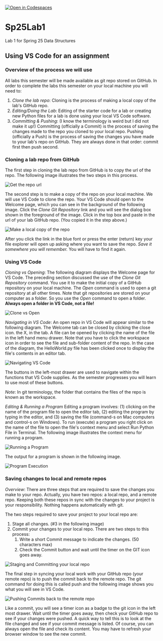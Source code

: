 [![Open in Codespaces](https://classroom.github.com/assets/launch-codespace-2972f46106e565e64193e422d61a12cf1da4916b45550586e14ef0a7c637dd04.svg)](https://classroom.github.com/open-in-codespaces?assignment_repo_id=17724607)
# Sp25Lab1

Lab 1 for Spring 25 Data Structures

## Using VS Code for an assignment

### Overview of the process we will use

All labs this semester will be made available as git repo stored on GitHub. In order to complete the labs this semester on your local machine you will need to:

1.  _Clone the lab repo_: Cloning is the process of making a local copy of the lab's GitHub repo.
2.  _Editing/Doing the Lab_: Editing of the starter code for a lab or creating new Python files for a lab is done using your local VS Code software.
3.  _Committing & Pushing_: (I know the terminology is weird but I did not make it up!) Committing (officially a Commit) is the process of saving the changes made to the repo you cloned to your local repo. Pushing (officially a Push) is the process of saving the changes you have made to your lab's repo on GitHub. They are always done in that order: commit first then push second.

### Cloning a lab repo from GitHub

The first step in cloning the lab repo from GitHub is to copy the url of the repo. The following image illustrates the two steps in this process.

![Get the repo url ](images/CloningRepo.png)

The second step is to make a copy of the repo on your local machine. We will use VS Code to clone the repo. Your VS Code should open to the Welcome page, which you can see in the background of the following image. Click the _Clone Git Repository_ link and you will see the dialog box shown in the foreground of the image. Click in the top box and paste in the url of your lab GitHub repo. (You copied it in the step above.)

![Make a local copy of the repo](images/Cloning-a-repo.png)

After you click the link in the blue font or press the enter (return) key your file explorer will open up asking where you want to save the repo. _Save it somewhere you will remember._ You will have to find it again.

### Using VS Code

_Cloning vs Opening_: The following diagram displays the Welcome page for VS Code. The preceding section discussed the use of the _Clone Git Repository_ command. You use it to make the initial copy of a GitHub repository on your local machine. The _Open_ command is used to open a git repository at all other times. Note that git repositories are stored on your computer as a folder. So you use the _Open_ command to open a folder. **Always open a folder in VS Code, not a file!**

![Clone vs Open](images/VSCode-Welcome.png)

_Navigating in VS Code_: An open repo in VS Code will appear similar to the following diagram. The Welcome tab can be closed by clicking the close icon. the X, in the tab. A file can be opened by clicking the name of the file in the left hand menu drawer. Note that you have to click the workspace icon in order to see the file and sub-folder content of the repo. In the case of the diagram, the HelloWorld.py file has been clicked once to display the file's contents in an editor tab.

![Navigating VS Code](images/NavigatingVSCode.png)

The buttons in the left-most drawer are used to navigate within the functions that VS Code supplies. As the semester progresses you will learn to use most of these buttons.

_Note_: In git terminology, the folder that contains the files of the repo is known as the workspace.

_Editing & Running a Program_ Editing a program involves: (1) clicking on the name of the program file to open the editor tab, (2) editing the program by typing in the editor, and (3) saving the file (command-s on Mac computers and control-s on Windows). To run (execute) a program you right click on the name of the file to open the file's context menu and select Run Python File in Terminal. The following image illustrates the context menu for running a program.

![Running a Program](images/Running-a-program.png)

The output for a program is shown in the following image.

![Program Execution](images/ProgramExecution.png)

### Saving changes to local and remote repos

_Overview_: There are three steps that are required to save the changes you make to your repo. Actually, you have two repos: a local repo, and a remote repo. Keeping both these repos in sync with the changes to your project is your responsibility. Nothing happens automatically with git.

The two steps required to save your project to your local repo are:

1.  Stage all changes. (#3 in the following image)
2.  Commit your changes to your local repo. There are two steps to this process:
    1.  Write a short Commit message to indicate the changes. (50 characters max)
    2.  Check the Commit button and wait until the timer on the GIT icon goes away.

![Staging and Committing your local repo](images/Git-1.png)

The final step in syncing your local work with your GitHub repo (your remote repo) is to push the commit back to the remote repo. The git command for doing this is called push and the following image shows you what you will see in VS Code.

![Pushing Commits back to the remote repo](images/Git-2.png)

Like a commit, you will see a timer icon as a badge to the git icon in the left most drawer. Wait until the timer goes away, then check your GitHub repo to see if your changes were pushed. A quick way to tell this is to look at the file changed and see if your commit message is listed. Of course, you can always open the file and check its content. You may have to refresh your browser window to see the new commit.
